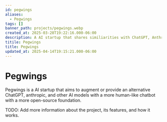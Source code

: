 ```yaml
---
id: pegwings
aliases:
  - Pegwings
tags: []
banner_path: projects/pegwings.webp
created_at: 2025-03-28T19:22:16.000-06:00
description: A AI startup that shares similiarities with ChatGPT, Anthropic, and other AI Models with more capable models
titile: Pegwings
title: Pegwings
updated_at: 2025-04-14T19:15:21.000-06:00
---
```


# Pegwings

Pegwings is a AI startup that aims to augment or provide an alternative ChatGPT, anthropic, and other AI models with a more human-like chatbot with a more open-source foundation.

TODO: Add more information about the project, its features, and how it works.
